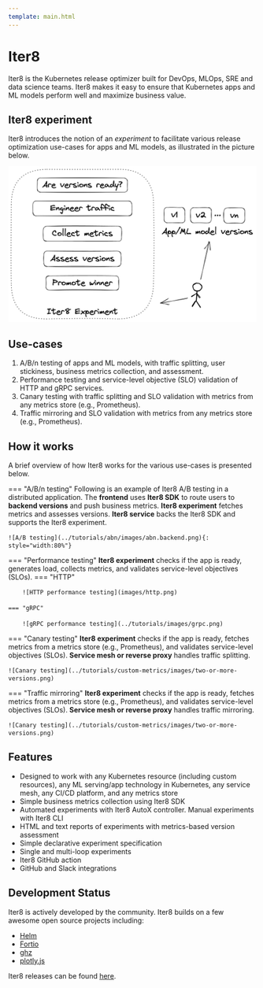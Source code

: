 ```yaml
---
template: main.html
---
```


# Iter8

Iter8 is the Kubernetes release optimizer built for DevOps, MLOps, SRE and data science teams. Iter8 makes it easy to ensure that Kubernetes apps and ML models perform well and maximize business value.

## Iter8 experiment
Iter8 introduces the notion of an *experiment* to facilitate various release optimization use-cases for apps and ML models, as illustrated in the picture below.

![Iter8 experiment](../images/iter8-intro-dark.png)
<!-- {: style="width:80%"} -->

## Use-cases

1.  A/B/n testing of apps and ML models, with traffic splitting, user stickiness, business metrics collection, and assessment.
2.  Performance testing and service-level objective (SLO) validation of HTTP and gRPC services.
3.  Canary testing with traffic splitting and SLO validation with metrics from any metrics store (e.g., Prometheus).
4.  Traffic mirroring and SLO validation with metrics from any metrics store (e.g., Prometheus).

## How it works
A brief overview of how Iter8 works for the various use-cases is presented below.

=== "A/B/n testing"
    Following is an example of Iter8 A/B testing in a distributed application. The **frontend** uses **Iter8 SDK** to route users to **backend versions** and push business metrics. **Iter8 experiment** fetches metrics and assesses versions. **Iter8 service** backs the Iter8 SDK and supports the Iter8 experiment.

    ![A/B testing](../tutorials/abn/images/abn.backend.png){: style="width:80%"}


=== "Performance testing"
    **Iter8 experiment** checks if the app is ready, generates load, collects metrics, and validates service-level objectives (SLOs).
    === "HTTP"

        ![HTTP performance testing](images/http.png)

    === "gRPC"

        ![gRPC performance testing](../tutorials/images/grpc.png)

=== "Canary testing"
    **Iter8 experiment** checks if the app is ready, fetches metrics from a metrics store (e.g., Prometheus), and validates service-level objectives (SLOs). **Service mesh or reverse proxy** handles traffic splitting.

    ![Canary testing](../tutorials/custom-metrics/images/two-or-more-versions.png)

=== "Traffic mirroring"
    **Iter8 experiment** checks if the app is ready, fetches metrics from a metrics store (e.g., Prometheus), and validates service-level objectives (SLOs). **Service mesh or reverse proxy** handles traffic mirroring.
    
    ![Canary testing](../tutorials/custom-metrics/images/two-or-more-versions.png)

## Features

* Designed to work with any Kubernetes resource (including custom resources), any ML serving/app technology in Kubernetes, any service mesh, any CI/CD platform, and any metrics store
* Simple business metrics collection using Iter8 SDK
* Automated experiments with Iter8 AutoX controller. Manual experiments with Iter8 CLI
* HTML and text reports of experiments with metrics-based version assessment
* Simple declarative experiment specification
* Single and multi-loop experiments
* Iter8 GitHub action
* GitHub and Slack integrations


## Development Status
Iter8 is actively developed by the community. Iter8 builds on a few awesome open source projects including:

- [Helm](https://helm.sh)
- [Fortio](https://github.com/fortio/fortio)
- [ghz](https://ghz.sh)
- [plotly.js](https://github.com/plotly/plotly.js)

Iter8 releases can be found [here](https://github.com/iter8-tools/iter8).